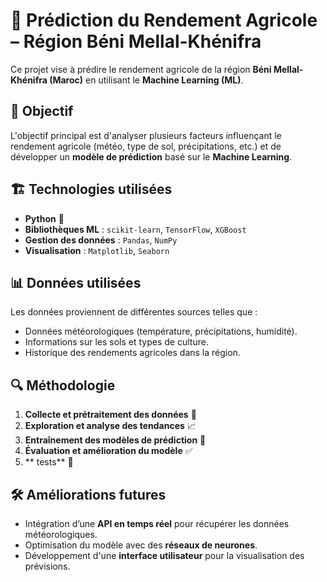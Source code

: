 # 🌾 Prédiction du Rendement Agricole – Région Béni Mellal-Khénifra  

Ce projet vise à prédire le rendement agricole de la région **Béni Mellal-Khénifra (Maroc)** en utilisant le **Machine Learning (ML)**.  

## 🎯 **Objectif**  
L'objectif principal est d'analyser plusieurs facteurs influençant le rendement agricole (météo, type de sol, précipitations, etc.) et de développer un **modèle de prédiction** basé sur le **Machine Learning**.  

## 🏗️ **Technologies utilisées**  
- **Python** 🐍  
- **Bibliothèques ML** : `scikit-learn`, `TensorFlow`, `XGBoost`  
- **Gestion des données** : `Pandas`, `NumPy`  
- **Visualisation** : `Matplotlib`, `Seaborn`  

## 📊 **Données utilisées**  
Les données proviennent de différentes sources telles que :  
- Données météorologiques (température, précipitations, humidité).  
- Informations sur les sols et types de culture.  
- Historique des rendements agricoles dans la région.  

## 🔍 **Méthodologie**  
1. **Collecte et prétraitement des données** 📂  
2. **Exploration et analyse des tendances** 📈  
3. **Entraînement des modèles de prédiction** 🤖  
4. **Évaluation et amélioration du modèle** ✅  
5. ** tests** 🚀  

## 🛠️ **Améliorations futures**  
- Intégration d’une **API en temps réel** pour récupérer les données météorologiques.  
- Optimisation du modèle avec des **réseaux de neurones**.  
- Développement d'une **interface utilisateur** pour la visualisation des prévisions.  
